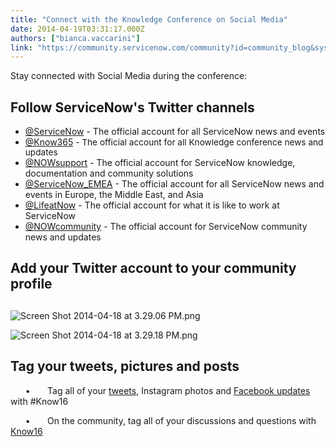 ```yaml
---
title: "Connect with the Knowledge Conference on Social Media"
date: 2014-04-19T03:31:17.000Z
authors: ["bianca.vaccarini"]
link: "https://community.servicenow.com/community?id=community_blog&sys_id=339c2225dbd0dbc01dcaf3231f96192c"
---
```

<p>Stay connected with Social Media during the conference:</p><p></p><h2>Follow ServiceNow's Twitter channels</h2><ul><li><a title="witter.com/servicenow" href="https://twitter.com/servicenow">@ServiceNow</a> - The official account for all ServiceNow news and events</li><li><a title="witter.com/Know365" href="https://twitter.com/Know365">@Know365</a> <span style="font-size: 13.63636302948px;">- The official account for all Knowledge conference news and updates</span></li><li><a title="witter.com/NOWsupport" href="https://twitter.com/NOWsupport">@NOWsupport</a> - The official account for ServiceNow knowledge, documentation and community solutions</li><li><a title="witter.com/ServiceNow_EMEA" href="https://twitter.com/ServiceNow_EMEA">@ServiceNow_EMEA</a> - The official account for all ServiceNow news and events in Europe, the Middle East, and Asia</li><li><a title="witter.com/LifeAtNOW" href="https://twitter.com/LifeAtNOW">@LifeatNow</a> - The official account for what it is like to work at ServiceNow<a href="https://twitter.com/ServiceNowDemo"><br/></a></li><li><a title="witter.com/NOWCommunity" href="https://twitter.com/NOWCommunity">@NOWcommunity</a> - The official account for ServiceNow community news and updates</li></ul><h2></h2><h2>Add your Twitter account to your community profile</h2><h2></h2><p><img   alt="Screen Shot 2014-04-18 at 3.29.06 PM.png" class="image-0 jive-image" src="b50d984edbd81f048c8ef4621f96194a.iix" style="height: auto; display: block; margin-left: auto; margin-right: auto;"/></p><p><img   alt="Screen Shot 2014-04-18 at 3.29.18 PM.png" class="image-1 jive-image" src="d8dc3fbddb94d3049c9ffb651f96195f.iix" style="height: auto; display: block; margin-left: auto; margin-right: auto;"/></p><h2>Tag your tweets, pictures and posts</h2><p>       •       Tag all of your <a title="witter.com/search?q=%23Know14&src=tyah&f=realtime" href="https://twitter.com/search?q=%23Know14&amp;src=tyah&amp;f=realtime">tweets</a>, Instagram photos and <a title="ww.facebook.com/hashtag/know14" href="https://www.facebook.com/hashtag/know14">Facebook updates</a> with #Know16</p><p>       •       On the community, tag all of your discussions and questions with<a title="" _jive_internal="true" href="/content?query=know15&amp;filterID=all~tag"> Know16</a></p>